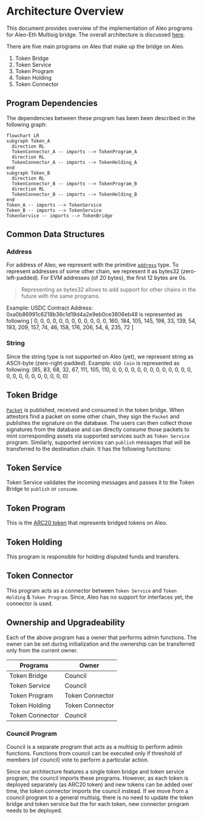 # Architecture Overview
This document provides overview of the implementation of Aleo programs for Aleo-Eth Multisig bridge. The overall architecture is discussed [here](../docs/architecture_overview.md).

There are five main programs on Aleo that make up the bridge on Aleo.
1. Token Bridge
2. Token Service
3. Token Program
4. Token Holding 
5. Token Connector

## Program Dependencies

The dependencies between these program has been been described in the following graph:
```mermaid
flowchart LR
subgraph Token_A
  direction RL
  TokenConnector_A -- imports --> TokenProgram_A
  direction RL
  TokenConnector_A -- imports --> TokenHolding_A
end
subgraph Token_B
  direction RL
  TokenConnector_B -- imports --> TokenProgram_B
  direction RL
  TokenConnector_B -- imports --> TokenHolding_B
end
Token_A -- imports --> TokenService
Token_B -- imports --> TokenService
TokenService -- imports --> TokenBridge

```

## Common Data Structures

### Address
For address of Aleo, we represent with the primitive [`address`](https://developer.aleo.org/leo/language#addresses) type.
To represent addresses of some other chain, we represent it as bytes32 (zero-left-padded).
For EVM addresses (of 20 bytes), the first 12 bytes are 0s.
> Representing as bytes32 allows to add support for other chains in the future with the same programs.

Example: 
USDC Contract Address: 0xa0b86991c6218b36c1d19d4a2e9eb0ce3606eb48 is represented as following
[ 0, 0, 0, 0, 0, 0, 0, 0, 0, 0,  0, 0, 160, 184, 105, 145, 198, 33, 139, 54, 193, 209, 157, 74, 46, 158, 176, 206, 54, 6, 235, 72 ]

### String
Since the string type is not supported on Aleo (yet), we represent string as ASCII-byte (zero-right-padded).
Example: `USD Coin` is represented as following:
[85, 83, 68, 32, 67, 111, 105, 110, 0, 0, 0, 0, 0, 0, 0, 0, 0, 0, 0, 0, 0, 0, 0, 0, 0, 0, 0, 0, 0, 0, 0]

## Token Bridge
[`Packet`](../docs/architecture_overview.md#packet) is published, received and consumed in the token bridge. When attestors find a packet on some other chain, they sign the `Packet` and publishes the signature on the database. The users can then collect those signatures from the database and can directly consume those packets to mint corresponding assets via supported services such as `Token Service` program.
Similarly, supported services can `publish` messages that will be transferred to the destination chain. It has the following functions:


## Token Service
Token Service validates the incoming messages and passes it to the Token Bridge to `publish` or `consume`.

## Token Program
This is the [ARC20 token](https://github.com/AleoHQ/ARCs/discussions/42) that represents bridged tokens on Aleo.

## Token Holding
This program is responsible for holding disputed funds and transfers.

## Token Connector
This program acts as a connector between `Token Service` and `Token Holding` & `Token Program`. Since, Aleo has no support for interfaces yet, the connector is used.


## Ownership and Upgradeability

Each of the above program has a owner that performs admin functions. The owner can be set during initialization and the ownership can be transferred only from the current owner. 

|Programs |Owner |
----------|-------
Token Bridge | Council
Token Service | Council
Token Program | Token Connector
Token Holding | Token Connector
Token Connector | Council

### Council Program
Council is a separate program that acts as a multisig to perform admin functions. Functions from council can be executed only if threshold of members (of council) vote to perform a particular action.

Since our architecture features a single token bridge and token service program, the council imports these programs. However, as each token is deployed separately (as ARC20 token) and new tokens can be added over time, the token connector imports the council instead. If we move from a council program to a general multisig, there is no need to update the token bridge and token service but the for each token, new connector program needs to be deployed.
